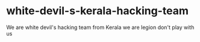 # white-devil-s-kerala-hacking-team
We are white devil's hacking team from Kerala we are legion don't play with us 
